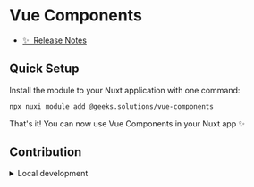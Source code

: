 # Vue Components


- [✨ &nbsp;Release Notes](/CHANGELOG.md)


## Quick Setup

Install the module to your Nuxt application with one command:

```bash
npx nuxi module add @geeks.solutions/vue-components
```

That's it! You can now use Vue Components in your Nuxt app ✨


## Contribution

<details>
  <summary>Local development</summary>
  
  ```bash
  # Install dependencies
  npm install
  
  # Generate type stubs
  npm run dev:prepare
  
  # Develop with the playground
  npm run dev
  
  # Build the playground
  npm run dev:build
  
  # Run ESLint
  npm run lint
  
  # Run Vitest
  npm run test
  npm run test:watch
  
  # Release new version
  npm run release
  ```

</details>